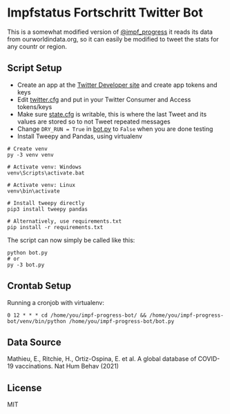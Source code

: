 # Impfstatus Fortschritt Twitter Bot

This is a somewhat modified version of [@impf_progress](https://twitter.com/impf_progress) it reads its data from ourworldindata.org, so it can easily be modified to tweet the stats for any countr or region.

## Script Setup

- Create an app at the [Twitter Developer site](https://developer.twitter.com/) and create app tokens and keys
- Edit [twitter.cfg](./twitter.cfg) and put in your Twitter Consumer and Access tokens/keys
- Make sure [state.cfg](./state.cfg) is writable, this is where the last Tweet and its values are stored so to not Tweet repeated messages
- Change `DRY_RUN = True` in [bot.py](./bot.py) to `False` when you are done testing
- Install Tweepy and Pandas, using virtualenv

```
# Create venv
py -3 venv venv

# Activate venv: Windows
venv\Scripts\activate.bat 

# Activate venv: Linux
venv\bin\activate

# Install tweepy directly
pip3 install tweepy pandas

# Alternatively, use requirements.txt
pip install -r requirements.txt
```

The script can now simply be called like this:

```
python bot.py
# or
py -3 bot.py
```

## Crontab Setup

Running a cronjob with virtualenv:

```
0 12 * * * cd /home/you/impf-progress-bot/ && /home/you/impf-progress-bot/venv/bin/python /home/you/impf-progress-bot/bot.py
```

## Data Source

Mathieu, E., Ritchie, H., Ortiz-Ospina, E. et al. A global database of COVID-19 vaccinations. Nat Hum Behav (2021) 

## License

MIT
